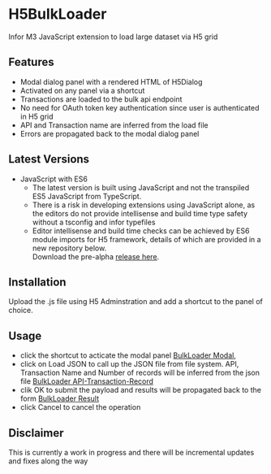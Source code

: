 # H5BulkLoader 
Infor M3 JavaScript extension to load large dataset via H5 grid

## Features
* Modal dialog panel with a rendered HTML of H5Dialog
* Activated on any panel via a shortcut
* Transactions are loaded to the bulk api endpoint
* No need for OAuth token key authentication since user is authenticated in H5 grid
* API and Transaction name are inferred from the load file
* Errors are propagated back to the modal dialog panel

## Latest Versions
* JavaScript with ES6
  * The latest version is built using JavaScript and not the transpiled ES5 JavaScript from TypeScript.
  * There is a risk in developing extensions using JavaScript alone, as the editors do not provide intellisense and build time type safety without a tsconfig and infor typefiles
  * Editor intellisense and build time checks can be achieved by ES6 module imports for H5 framework, details of which are provided in a new repository below.  
	Download the pre-alpha [release here][1].

## Installation
Upload the .js file using H5 Adminstration and add a shortcut to the panel of choice.

## Usage
 
* click the shortcut to acticate the modal panel [BulkLoader Modal](https://user-images.githubusercontent.com/13961736/190909720-d60573d2-bdaf-4cbd-8187-c0f17da9182d.JPG), 
* click on Load JSON to call up the JSON file from file system. API, Transaction Name and Number of records will be inferred from the json file [BulkLoader API-Transaction-Record](https://user-images.githubusercontent.com/13961736/190910769-deda8916-b2dc-447a-ab3c-7fe185646fb9.JPG)
* clik OK to submit the payload and results will be propagated back to the form [BulkLoader Result](https://user-images.githubusercontent.com/13961736/190910890-298affa8-3e52-4829-8b7b-baeb6ece8b6d.JPG)
* click Cancel to cancel the operation



## Disclaimer
This is currently a work in progress and there will be incremental updates and fixes along the way

  [1]: https://github.com/vineethbabuR/H5Framework
